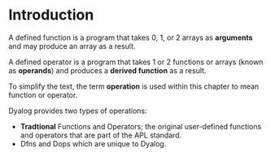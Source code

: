 # Introduction

A defined function is a program that takes 0, 1, or 2 arrays as **arguments** and may produce an array as a result.

A defined operator is a program that takes 1 or 2 functions or arrays (known as **operands**) and produces a **derived function** as a result.

To simplify the text, the term **operation** is used within this chapter to mean function or operator.

Dyalog provides two types of operations:

- **Tradtional** Functions and Operators; the original user-defined functions and operators that are part of the APL standard.
- Dfns and Dops which are unique to Dyalog.

